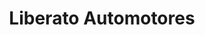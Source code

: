 ---
title: "Liberato Automotores"
url: /ciudad-autonoma-de-buenos-aires/liberato-automotores/
shop: coche
---